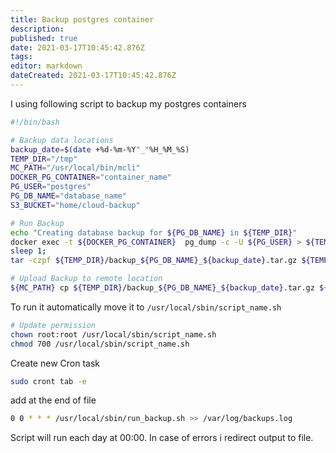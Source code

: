 ```yaml
---
title: Backup postgres container
description: 
published: true
date: 2021-03-17T10:45:42.876Z
tags: 
editor: markdown
dateCreated: 2021-03-17T10:45:42.876Z
---
```


I using following script to backup my postgres containers

``` bash
#!/bin/bash

# Backup data locations
backup_date=$(date +%d-%m-%Y"_"%H_%M_%S)
TEMP_DIR="/tmp"
MC_PATH="/usr/local/bin/mcli"
DOCKER_PG_CONTAINER="container_name"
PG_USER="postgres"
PG_DB_NAME="database_name"
S3_BUCKET="home/cloud-backup"

# Run Backup
echo "Creating database backup for ${PG_DB_NAME} in ${TEMP_DIR}"
docker exec -t ${DOCKER_PG_CONTAINER}  pg_dump -c -U ${PG_USER} > ${TEMP_DIR}/${PG_DB_NAME}_${backup_date}_daily.sql ${PG_DB_NAME}
sleep 1;
tar -czpf ${TEMP_DIR}/backup_${PG_DB_NAME}_${backup_date}.tar.gz ${TEMP_DIR}/${PG_DB_NAME}_${backup_date}_daily.sql

# Upload Backup to remote location
${MC_PATH} cp ${TEMP_DIR}/backup_${PG_DB_NAME}_${backup_date}.tar.gz ${S3_BUCKET}
```

To run it automatically move it to `/usr/local/sbin/script_name.sh`

``` bash
# Update permission
chown root:root /usr/local/sbin/script_name.sh
chmod 700 /usr/local/sbin/script_name.sh
```

Create new Cron task

``` bash
sudo cront tab -e
```

add at the end of file

``` bash
0 0 * * * /usr/local/sbin/run_backup.sh >> /var/log/backups.log
```

Script will run each day at 00:00. In case of errors i redirect output to file.